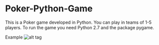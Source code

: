 # Poker-Python-Game


This is a Poker game developed in Python. You can play in teams of 1-5 players. To run the game you need Python 2.7 and the package pygame.


Example
![alt tag](https://github.com/danydenio/Poker-Python-Game/blob/master/example.png)
